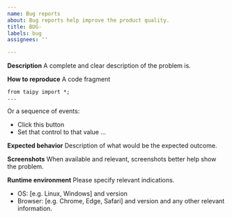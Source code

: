```yaml
---
name: Bug reports
about: Bug reports help improve the product quality.
title: BUG-
labels: bug
assignees: ''

---
```


**Description**
A complete and clear description of the problem is.

**How to reproduce**
A code fragment
```
from taipy import *;
...
```

Or a sequence of events:
- Click this button
- Set that control to that value
...

**Expected behavior**
Description of what would be the expected outcome.

**Screenshots**
When available and relevant, screenshots better help show the problem.

**Runtime environment**
Please specify relevant indications.
 - OS: [e.g. Linux, Windows] and version
 - Browser: [e.g. Chrome, Edge, Safari] and version
and any other relevant information.
